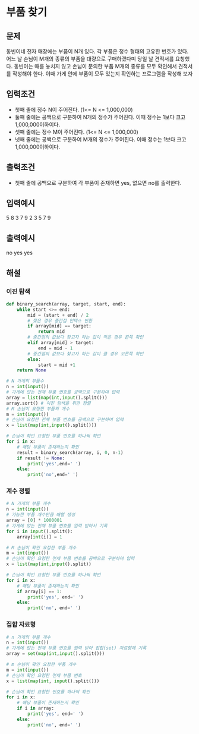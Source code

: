 # 부품 찾기

## 문제

동빈이네 전자 매장에는 부품이 N개 있다. 각 부품은 정수 형태의 고유한 번호가 있다. 어느 날 손님이 M개의 종류의 부품을 대량으로 구매하겠다며 당일 날 견적서를 요청했다. 동빈이는 때를 놓치지 않고 손님이 문의한 부품 M개의 종류를 모두 확인해서 견적서를 작성해야 한다. 이때 가게 안에 부품이 모두 있는지 확인하는 프로그램을 작성해 보자

## 입력조건

- 첫째 줄에 정수 N이 주어진다. (1<= N <= 1,000,000)
- 둘째 줄에는 공백으로 구분하여 N개의 정수가 주어진다. 이때 정수는 1보다 크고 1,000,000이하이다.
- 셋째 줄에는 정수 M이 주어진다. (1<= N <= 1,000,000)
- 넷째 줄에는 공백으로 구분하여 M개의 정수가 주어진다. 이때 정수는 1보다 크고 1,000,000이하이다.

## 출력조건

- 첫째 줄에 공백으로 구분하여 각 부품이 존재하면 yes, 없으면 no를 출력한다.

## 입력예시

5
8 3 7 9 2
3
5 7 9

## 출력예시

no yes yes

## 해설

### 이진 탐색

```python
def binary_search(array, target, start, end):
    while start <>= end:
        mid = (start + end) / 2
        # 찾은 경우 중간점 인덱스 반환
        if array[mid] == target:
            return mid
        # 중간점의 값보다 찾고자 하는 값이 작은 경우 왼쪽 확인
        elif array[mid] > target:
            end = mid - 1
        # 중간점의 값보다 찾고자 하는 값이 클 경우 오른쪽 확인
        else:
            start = mid +1
    return None

# N 가게의 부품수
n = int(input())
# 가게에 있는 전체 부품 번호를 공백으로 구분하여 입력
array = list(map(int,input().split()))
array.sort() # 이진 탐색을 위한 정렬
# M 손님이 요청한 부품의 개수
m = int(input())
# 손님이 요청한 전체 부품 번호를 공백으로 구분하여 입력
x = list(map(int,input().split()))

# 손님이 확인 요청한 부품 번호를 하나씩 확인
for i in x:
    # 해당 부품이 존재하는지 확인
    result = binary_search(array, i, 0, n-1)
    if result != None:
        print('yes',end=' ')
    else:
        print('no',end=' ')
```

### 계수 정렬

```python
# N 가게의 부품 개수
n = int(input())
# 가능한 부품 개수만큼 배열 생성
array = [0] * 1000001
# 가게에 있는 전체 부품 번호를 입력 받아서 기록
for i in input().split():
    array[int(i)] = 1

# M 손님이 확인 요청한 부품 개수
m = int(input())
# 손님이 확인 요청한 전체 부품 번호를 공백으로 구분하여 입력
x = list(map(int,input().split))

# 손님이 확인 요청한 부품 번호를 하나씩 확인
for i in x:
    # 해당 부품이 존재하는지 확인
    if array[i] == 1:
        print('yes', end=' ')
    else:
        print('no', end=' ')
```

### 집합 자료형

```python
# n 가게의 부품 개수
n = int(input())
# 가게에 있는 전체 부품 번호를 입력 받아 집합(set) 자료형에 기록
array = set(map(int,input().split()))

# m 손님이 확인 요청한 부품 개수
m = int(input())
# 손님이 확인 요청한 전체 부품 번호
x = list(map(int, input().split()))

# 손님이 확인 요청한 번호를 하나씩 확인
for i in x:
    # 해당 부품이 존재하는지 확인
    if i in array:
        print('yes', end=' ')
    else:
        print('no', end=' ')
```
